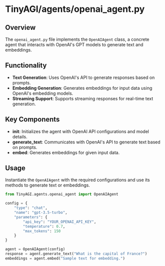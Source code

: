 
# TinyAGI/agents/openai_agent.py

## Overview

The `openai_agent.py` file implements the `OpenAIAgent` class, a concrete agent that interacts with OpenAI's GPT models to generate text and embeddings.

## Functionality

- **Text Generation**: Uses OpenAI's API to generate responses based on prompts.
- **Embedding Generation**: Generates embeddings for input data using OpenAI's embedding models.
- **Streaming Support**: Supports streaming responses for real-time text generation.

## Key Components

- **__init__**: Initializes the agent with OpenAI API configurations and model details.
- **generate_text**: Communicates with OpenAI's API to generate text based on prompts.
- **embed**: Generates embeddings for given input data.

## Usage

Instantiate the `OpenAIAgent` with the required configurations and use its methods to generate text or embeddings.

```python
from TinyAGI.agents.openai_agent import OpenAIAgent

config = {
    "type": "chat",
    "name": "gpt-3.5-turbo",
    "parameters": {
        "api_key": "YOUR_OPENAI_API_KEY",
        "temperature": 0.7,
        "max_tokens": 150
    }
}

agent = OpenAIAgent(config)
response = agent.generate_text("What is the capital of France?")
embeddings = agent.embed("Sample text for embedding.")
```
